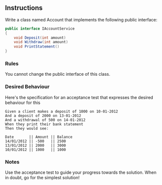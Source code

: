 ## Instructions
Write a class named Account that implements the following public interface:

```csharp
public interface IAccountService
{
    void Deposit(int amount) 
    void Withdraw(int amount) 
    void PrintStatement()
}
```

### Rules
You cannot change the public interface of this class.

### Desired Behaviour
Here's the specification for an acceptance test that expresses the desired behaviour for this

```
Given a client makes a deposit of 1000 on 10-01-2012
And a deposit of 2000 on 13-01-2012
And a withdrawal of 500 on 14-01-2012
When they print their bank statement
Then they would see:

Date       || Amount || Balance
14/01/2012 || -500   || 2500
13/01/2012 || 2000   || 3000
10/01/2012 || 1000   || 1000

```

### Notes
Use the acceptance test to guide your progress towards the solution.
When in doubt, go for the simplest solution!
